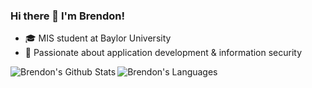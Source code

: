 ### Hi there 👋 I'm Brendon!
- 🎓 MIS student at Baylor University <br />
- 🔬 Passionate about application development & information security <br />

<p>
  <img align="left" src="https://github-readme-stats.vercel.app/api?username=brendonbusker&show_icons=true&layout=compact&theme=cobalt&count_private=true&hide_rank=true"" alt="Brendon's Github Stats" />
  <img align="left" src="https://github-readme-stats.vercel.app/api/top-langs/?username=brendonbusker&show_icons=true&layout=compact&theme=cobalt&count_private=true" alt="Brendon's Languages" />
</p>
